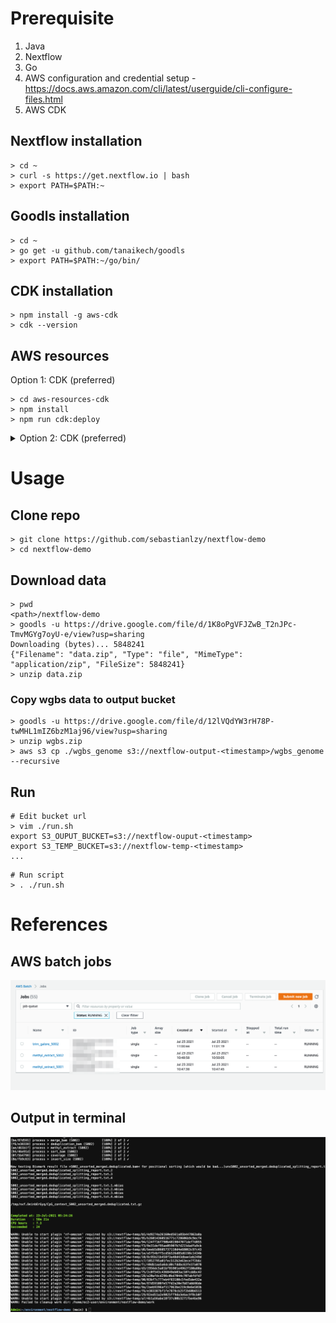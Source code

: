 # Prerequisite

1. Java 
2. Nextflow
3. Go
4. AWS configuration and credential setup - https://docs.aws.amazon.com/cli/latest/userguide/cli-configure-files.html
5. AWS CDK

## Nextflow installation

```
> cd ~
> curl -s https://get.nextflow.io | bash
> export PATH=$PATH:~
```

## Goodls installation

```
> cd ~
> go get -u github.com/tanaikech/goodls
> export PATH=$PATH:~/go/bin/
```

## CDK installation

```
> npm install -g aws-cdk
> cdk --version
```



## AWS resources

Option 1: CDK (preferred)

```
> cd aws-resources-cdk
> npm install
> npm run cdk:deploy
```

<details>
<summary>Option 2: CDK (preferred)</summary>

#### Create compute environment
1. Open https://ap-southeast-1.console.aws.amazon.com/batch/home?region=ap-southeast-1#compute-environments
2. Click `create` 
3. Fill in as follow:
    1. Compute environment name: `ec2-spot-compute-environment`
    2. Provisioning model: `spot`
    3. Leave the rest as default
4. Click `Create compute environment`

#### Create job queues
1. Open https://ap-southeast-1.console.aws.amazon.com/batch/home?region=ap-southeast-1#queues/new
2. Fill in as follow:
    1. Job queue name: `job-queue`
    2. Select a compute environment: `ec2-spot-compute-environment`
3. Click `Create`

#### Create temp bucket

1. Open https://s3.console.aws.amazon.com/s3/bucket/create?region=ap-southeast-1
2. Fill in as follow:
    1. Bucket name: `nextflow-temp-<timestamp>`
3. Click `Create bucket`

### Create output bucket

1. Open https://s3.console.aws.amazon.com/s3/bucket/create?region=ap-southeast-1
2. Fill in as follow:
    1. Bucket name: `nextflow-ouput-<timestamp>`
3. Click `Create bucket`

### Update aws resource

1. `vim aws-output.json`
2. Fill in all the necessary information in the json

</details>

# Usage
## Clone repo
```
> git clone https://github.com/sebastianlzy/nextflow-demo
> cd nextflow-demo
```

## Download data
```
> pwd
<path>/nextflow-demo
> goodls -u https://drive.google.com/file/d/1K8oPgVFJZwB_T2nJPc-TmvMGYg7oyU-e/view?usp=sharing
Downloading (bytes)... 5848241
{"Filename": "data.zip", "Type": "file", "MimeType": "application/zip", "FileSize": 5848241}
> unzip data.zip
```

### Copy wgbs data to output bucket
```
> goodls -u https://drive.google.com/file/d/12lVQdYW3rH78P-twMHL1mIZ6bzM1aj96/view?usp=sharing
> unzip wgbs.zip
> aws s3 cp ./wgbs_genome s3://nextflow-output-<timestamp>/wgbs_genome --recursive
```

## Run

```
# Edit bucket url
> vim ./run.sh
export S3_OUPUT_BUCKET=s3://nextflow-ouput-<timestamp>
export S3_TEMP_BUCKET=s3://nextflow-temp-<timestamp>
...
```

```
# Run script
> . ./run.sh
```

# References

## AWS batch jobs
![aws-batch](./readme/aws-batch-jobs.png)

## Output in terminal
![terminal](./readme/final-output.png)